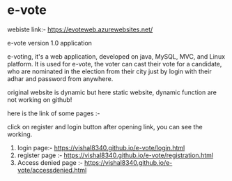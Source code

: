 # e-vote

webiste link:- https://evoteweb.azurewebsites.net/

e-vote version 1.0 application

e-voting, it's a web application, developed on java, MySQL, MVC, and Linux platform. It is used for e-vote, the voter can cast their vote for a candidate, who are nominated in the election from their city just by login with their adhar and password from anywhere.

original website is dynamic but here static website, dynamic function are not working on github!

here is the link of some pages :-


click on register and login button after opening link, you can see the working.


1. login page:- https://vishal8340.github.io/e-vote/login.html
2. register page :- https://vishal8340.github.io/e-vote/registration.html
3. Access denied page :- https://vishal8340.github.io/e-vote/accessdenied.html
